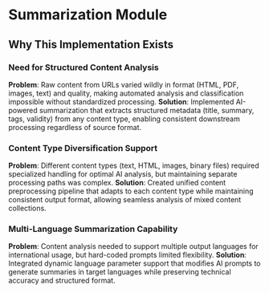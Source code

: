 # Summarization Module

## Why This Implementation Exists

### Need for Structured Content Analysis
**Problem**: Raw content from URLs varied wildly in format (HTML, PDF, images, text) and quality, making automated analysis and classification impossible without standardized processing.
**Solution**: Implemented AI-powered summarization that extracts structured metadata (title, summary, tags, validity) from any content type, enabling consistent downstream processing regardless of source format.

### Content Type Diversification Support
**Problem**: Different content types (text, HTML, images, binary files) required specialized handling for optimal AI analysis, but maintaining separate processing paths was complex.
**Solution**: Created unified content preprocessing pipeline that adapts to each content type while maintaining consistent output format, allowing seamless analysis of mixed content collections.

### Multi-Language Summarization Capability
**Problem**: Content analysis needed to support multiple output languages for international usage, but hard-coded prompts limited flexibility.
**Solution**: Integrated dynamic language parameter support that modifies AI prompts to generate summaries in target languages while preserving technical accuracy and structured format.
